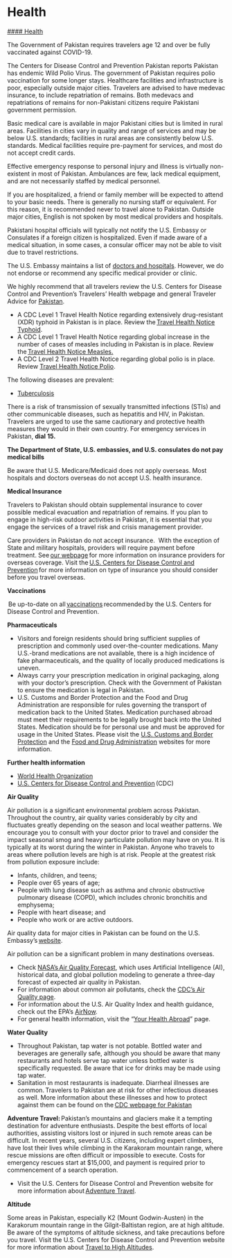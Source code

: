 # Health

[#### Health](javascript:void(0); "Health")

The Government of Pakistan requires travelers age 12 and over be fully vaccinated against COVID-19.

The Centers for Disease Control and Prevention Pakistan reports Pakistan has endemic Wild Polio Virus. The government of Pakistan requires polio vaccination for some longer stays. Healthcare facilities and infrastructure is poor, especially outside major cities. Travelers are advised to have medevac insurance, to include repatriation of remains. Both medevacs and repatriations of remains for non-Pakistani citizens require Pakistani government permission.

Basic medical care is available in major Pakistani cities but is limited in rural areas. Facilities in cities vary in quality and range of services and may be below U.S. standards; facilities in rural areas are consistently below U.S. standards. Medical facilities require pre-payment for services, and most do not accept credit cards.

Effective emergency response to personal injury and illness is virtually non-existent in most of Pakistan. Ambulances are few, lack medical equipment, and are not necessarily staffed by medical personnel.

If you are hospitalized, a friend or family member will be expected to attend to your basic needs. There is generally no nursing staff or equivalent. For this reason, it is recommended never to travel alone to Pakistan. Outside major cities, English is not spoken by most medical providers and hospitals.

Pakistani hospital officials will typically not notify the U.S. Embassy or Consulates if a foreign citizen is hospitalized. Even if made aware of a medical situation, in some cases, a consular officer may not be able to visit due to travel restrictions.

The U.S. Embassy maintains a list of [doctors and hospitals](https://pk.usembassy.gov/medical-assistance/). However, we do not endorse or recommend any specific medical provider or clinic.

We highly recommend that all travelers review the U.S. Centers for Disease Control and Prevention’s Travelers’ Health webpage and general Traveler Advice for [Pakistan](https://wwwnc.cdc.gov/travel/destinations/traveler/none/pakistan?s_cid=ncezid-dgmq-travel-single-001).

* A CDC Level 1 Travel Health Notice regarding extensively drug-resistant (XDR) typhoid in Pakistan is in place. Review the [Travel Health Notice Typhoid](https://wwwnc.cdc.gov/travel/notices/watch/xdr-typhoid-fever-pakistan).
* A CDC Level 1 Travel Health Notice regarding global increase in the number of cases of measles including in Pakistan is in place. Review the [Travel Health Notice Measles.](https://wwwnc.cdc.gov/travel/notices/watch/measles-globe)
* A CDC Level 2 Travel Health Notice regarding global polio is in place. Review [Travel Health Notice Polio](https://wwwnc.cdc.gov/travel/notices/level2/global-polio).

The following diseases are prevalent:

* [Tuberculosis](https://www.cdc.gov/tb/?CDC_AAref_Val=https://www.cdc.gov/tb/default.htm)

There is a risk of transmission of sexually transmitted infections (STIs) and other communicable diseases, such as hepatitis and HIV, in Pakistan. Travelers are urged to use the same cautionary and protective health measures they would in their own country. For emergency services in Pakistan, **dial** **15.**

**The Department of State, U.S. embassies, and U.S. consulates do not pay medical bills**

Be aware that U.S. Medicare/Medicaid does not apply overseas. Most hospitals and doctors overseas do not accept U.S. health insurance.

**Medical Insurance**

Travelers to Pakistan should obtain supplemental insurance to cover possible medical evacuation and repatriation of remains. If you plan to engage in high-risk outdoor activities in Pakistan, it is essential that you engage the services of a travel risk and crisis management provider.

Care providers in Pakistan do not accept insurance.  With the exception of State and military hospitals, providers will require payment before treatment. See [our webpage](https://travel.state.gov/content/travel/en/international-travel/before-you-go/your-health-abroad/Insurance_Coverage_Overseas.html?cq_ck=1708701048867) for more information on insurance providers for overseas coverage. Visit the [U.S. Centers for Disease Control and Prevention](https://wwwnc.cdc.gov/travel/page/insurance) for more information on type of insurance you should consider before you travel overseas.

**Vaccinations**

 Be up-to-date on all [vaccinations](https://wwwnc.cdc.gov/travel/destinations/traveler/none/pakistan?s_cid=ncezid-dgmq-travel-single-001) recommended by the U.S. Centers for Disease Control and Prevention.

**Pharmaceuticals**

* Visitors and foreign residents should bring sufficient supplies of prescription and commonly used over-the-counter medications. Many U.S.-brand medications are not available, there is a high incidence of fake pharmaceuticals, and the quality of locally produced medications is uneven.
* Always carry your prescription medication in original packaging, along with your doctor’s prescription. Check with the Government of Pakistan to ensure the medication is legal in Pakistan.
* U.S. Customs and Border Protection and the Food and Drug Administration are responsible for rules governing the transport of medication back to the United States. Medication purchased abroad must meet their requirements to be legally brought back into the United States. Medication should be for personal use and must be approved for usage in the United States. Please visit the [U.S. Customs and Border Protection](https://www.cbp.gov/travel/us-citizens/know-before-you-go/prohibited-and-restricted-items) and the [Food and Drug Administration](https://www.fda.gov/drugs/buying-using-medicine-safely/buying-medicine-outside-united-states) websites for more information.

**Further health information**

* [World Health Organization](https://www.who.int/countries)
* [U.S. Centers for Disease Control and Prevention](http://wwwnc.cdc.gov/travel/) (CDC)

**Air Quality**

Air pollution is a significant environmental problem across Pakistan. Throughout the country, air quality varies considerably by city and fluctuates greatly depending on the season and local weather patterns. We encourage you to consult with your doctor prior to travel and consider the impact seasonal smog and heavy particulate pollution may have on you. It is typically at its worst during the winter in Pakistan. Anyone who travels to areas where pollution levels are high is at risk. People at the greatest risk from pollution exposure include:

* Infants, children, and teens;
* People over 65 years of age;
* People with lung disease such as asthma and chronic obstructive pulmonary disease (COPD), which includes chronic bronchitis and emphysema;
* People with heart disease; and
* People who work or are active outdoors.

Air quality data for major cities in Pakistan can be found on the U.S. Embassy’s [website](https://pk.usembassy.gov/air-quality-data/).

Air pollution can be a significant problem in many destinations overseas.

* Check [NASA’s Air Quality Forecast](https://aeronet.gsfc.nasa.gov/new_web/aqforecast), which uses Artificial Intelligence (AI), historical data, and global pollution modeling to generate a three-day forecast of expected air quality in Pakistan.
* For information about common air pollutants, check the [CDC’s Air Quality page](https://www.cdc.gov/air-quality/pollutants/).
* For information about the U.S. Air Quality Index and health guidance, check out the EPA’s [AirNow](https://www.airnow.gov/aqi/aqi-basics/).
* For general health information, visit the “[Your Health Abroad](https://travel.state.gov/content/travel/en/international-travel/before-you-go/your-health-abroad.html)” page.

**Water Quality**

* Throughout Pakistan, tap water is not potable. Bottled water and beverages are generally safe, although you should be aware that many restaurants and hotels serve tap water unless bottled water is specifically requested. Be aware that ice for drinks may be made using tap water.
* Sanitation in most restaurants is inadequate. Diarrheal illnesses are common. Travelers to Pakistan are at risk for other infectious diseases as well. More information about these illnesses and how to protect against them can be found on the [CDC webpage for Pakistan](https://wwwnc.cdc.gov/travel/destinations/traveler/none/pakistan)

**Adventure Travel:** Pakistan’s mountains and glaciers make it a tempting destination for adventure enthusiasts. Despite the best efforts of local authorities, assisting visitors lost or injured in such remote areas can be difficult. In recent years, several U.S. citizens, including expert climbers, have lost their lives while climbing in the Karakoram mountain range, where rescue missions are often difficult or impossible to execute. Costs for emergency rescues start at $15,000, and payment is required prior to commencement of a search operation.

* Visit the U.S. Centers for Disease Control and Prevention website for more information about [Adventure Travel](https://wwwnc.cdc.gov/travel/page/adventure).

**Altitude**

Some areas in Pakistan, especially K2 (Mount Godwin-Austen) in the Karakorum mountain range in the Gilgit-Baltistan region, are at high altitude. Be aware of the symptoms of altitude sickness, and take precautions before you travel. Visit the U.S. Centers for Disease Control and Prevention website for more information about [Travel to High Altitudes](https://wwwnc.cdc.gov/travel/page/travel-to-high-altitudes).